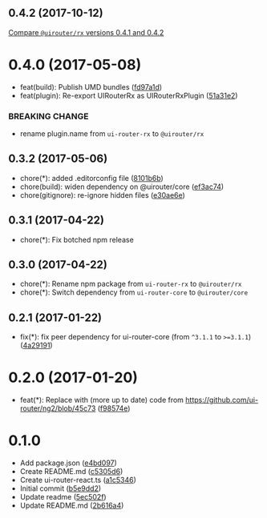 ## 0.4.2 (2017-10-12)
[Compare `@uirouter/rx` versions 0.4.1 and 0.4.2](https://github.com/ui-router/rx/compare/0.4.1...0.4.2)


<a name="0.4.0"></a>
# 0.4.0 (2017-05-08)

* feat(build): Publish UMD bundles ([fd97a1d](https://github.com/ui-router/rx/commit/fd97a1d))
* feat(plugin): Re-export UIRouterRx as UIRouterRxPlugin ([51a31e2](https://github.com/ui-router/rx/commit/51a31e2))


### BREAKING CHANGE

* rename plugin.name from `ui-router-rx` to `@uirouter/rx`


<a name="0.3.2"></a>
## 0.3.2 (2017-05-06)

* chore(*): added .editorconfig file ([8101b6b](https://github.com/ui-router/rx/commit/8101b6b))
* chore(build): widen dependency on @uirouter/core ([ef3ac74](https://github.com/ui-router/rx/commit/ef3ac74))
* chore(gitignore): re-ignore hidden files ([e30ae6e](https://github.com/ui-router/rx/commit/e30ae6e))



<a name="0.3.1"></a>
## 0.3.1 (2017-04-22)

* chore(*): Fix botched npm release

<a name="0.3.0"></a>
## 0.3.0 (2017-04-22)

* chore(*): Rename npm package from `ui-router-rx` to `@uirouter/rx`
* chore(*): Switch dependency from `ui-router-core` to `@uirouter/core`

<a name="0.2.1"></a>
## 0.2.1 (2017-01-22)

* fix(*): fix peer dependency for ui-router-core (from `^3.1.1` to `>=3.1.1`) ([4a29191](https://github.com/ui-router/rx/commit/4a29191))



<a name="0.2.0"></a>
# 0.2.0 (2017-01-20)

* feat(*): Replace with (more up to date) code from https://github.com/ui-router/ng2/blob/45c73 ([f98574e](https://github.com/ui-router/rx/commit/f98574e))


<a name="0.1.0"></a>
# 0.1.0 

* Add package.json ([e4bd097](https://github.com/ui-router/rx/commit/e4bd097))
* Create README.md ([c5305d6](https://github.com/ui-router/rx/commit/c5305d6))
* Create ui-router-react.ts ([a1c5346](https://github.com/ui-router/rx/commit/a1c5346))
* Initial commit ([b5e9dd2](https://github.com/ui-router/rx/commit/b5e9dd2))
* Update readme ([5ec502f](https://github.com/ui-router/rx/commit/5ec502f))
* Update README.md ([2b616a4](https://github.com/ui-router/rx/commit/2b616a4))


